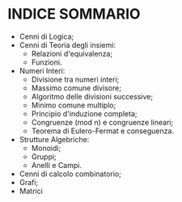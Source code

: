# INDICE SOMMARIO    <!-- rifarsi a questo per l'indicizzazione degli appunti -->
+   Cenni di Logica;
+   Cenni di Teoria degli insiemi:
    *   Relazioni d'equivalenza;
    *   Funzioni.
+   Numeri Interi:
    *   Divisione tra numeri interi;
    *   Massimo comune divisore;
    *   Algoritmo delle divisioni successive;
    *   Minimo comune multiplo;
    *   Principio d'induzione completa;
    *   Congruenze (mod n) e congruenze lineari;
    *   Teorema di Eulero-Fermat e conseguenza.
+   Strutture Algebriche:
    *   Monoidi;
    *   Gruppi;
    *   Anelli e Campi.
+   Cenni di calcolo combinatorio;
+   Grafi;
+   Matrici